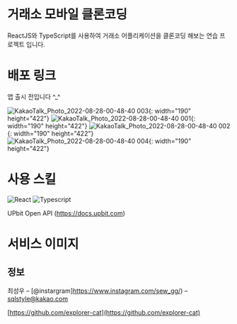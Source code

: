 # 거래소 모바일 클론코딩
> 
>

ReactJS와 TypeScript를 사용하여 거래소 어플리케이션을 클론코딩 해보는 연습 프로젝트 입니다.

# 배포 링크

앱 출시 전입니다 ^_^


![KakaoTalk_Photo_2022-08-28-00-48-40 003](https://user-images.githubusercontent.com/55500077/187037686-4b5b285d-a19a-4f27-9cab-0f0884979eba.jpeg){: width="190" height="422"}
![KakaoTalk_Photo_2022-08-28-00-48-40 001](https://user-images.githubusercontent.com/55500077/187037702-fe450a77-78b0-4886-95e6-58926b2b63c4.jpeg){: width="190" height="422"}
![KakaoTalk_Photo_2022-08-28-00-48-40 002](https://user-images.githubusercontent.com/55500077/187037707-1034e195-572c-4471-8985-609e57862afc.jpeg){: width="190" height="422"}
![KakaoTalk_Photo_2022-08-28-00-48-40 004](https://user-images.githubusercontent.com/55500077/187037713-289d2ad7-fbbf-45ce-bf96-8898cfd8a1c9.jpeg){: width="190" height="422"}


# 사용 스킬

<img alt="React" src ="https://img.shields.io/badge/-ReactJs-61DAFB.svg?&style=for-the-badge&logo=React&logoColor=black"/>  <img alt="Typescript" src ="https://img.shields.io/badge/TypeScript-007ACC?style=for-the-badge&logo=typescript&logoColor=white"/> 

UPbit Open API (https://docs.upbit.com)

# 서비스 이미지
> 

## 정보

최성우 – [@instargram]https://www.instagram.com/sew_gg/) – sqlstyle@kakao.com

[https://github.com/explorer-cat](https://github.com/explorer-cat)
